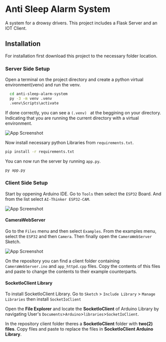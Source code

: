 
# Anti Sleep Alarm System

A system for a drowsy drivers. This project includes a Flask Server and an IOT Client.

## Installation

For installation first download this project to the necessary folder location. 

### Server Side Setup

Open a terminal on the project directory and create a python virtual environment(venv) and run the venv.

```bash
  cd anti-sleep-alarm-system
  py -3 -m venv .venv
  .venv\Scripts\activate
```

If done correctly, you can see a ` (.venv)  ` at the beggining on your directory. Indicating that you are running the current directory with a virtual environment.

![App Screenshot](https://www.c-sharpcorner.com/article/steps-to-set-up-a-virtual-environment-for-python-development/Images/venv.png)

Now install necessary python Libraries from `requirements.txt`.
```bash
pip install -r requirements.txt
```

You can now run the server by running `app.py`.
```bash
py app.py
```  


### Client Side Setup

Start by oppening Arduino IDE. Go to `Tools` then select the `ESP32` Board. And from the list select `AI-Thinker ESP32-CAM`.

![App Screenshot](https://how2electronics.com/wp-content/uploads/2021/06/1x.png)

#### CameraWebServer
Go to the `Files` menu and then select `Examples`. From the examples menu, select the `ESP32` and then `Camera`. Then finally open the `CameraWebServer` Sketch.

![App Screenshot](https://how2electronics.com/wp-content/uploads/2021/06/2x.png)

On the repository you can find a client folder containing `CameraWebServer.ino` and `app_httpd.cpp` files. Copy the contents of this files and paste to change the contents to their example counterparts.


#### SocketIoClient Library
To install SocketIoClient Library. Go to `Sketch` > `Include Library` > `Manage Libraries` then install `SocketIoClient`

Open the **File Explorer** and locate the **SocketIoClient** of Arduino Library by navigating User's `Documents`>`Arduino`>`libraries`>`SocketIoClient`.

In the repository client folder theres a **SocketIoClient** folder with **two(2) files**. Copy files and paste to replace the files in **SocketIoClient Arduino Library**.